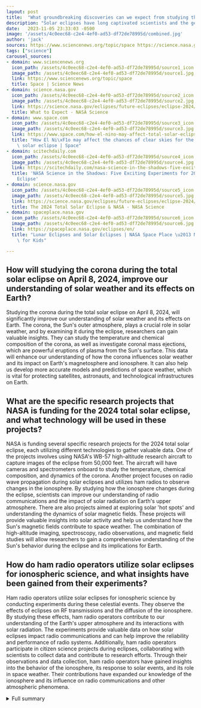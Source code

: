 ```yaml
---
layout: post
title:  "What groundbreaking discoveries can we expect from studying the corona during the total solar eclipse on April 8, 2024?"
description: "Solar eclipses have long captivated scientists and the general public, providing a unique opportunity to study the Sun and its interactions with Earth. The upcoming total solar eclipse on April 8, 2024, holds great promise for advancing our scientific knowledge in several key areas."
date:   2023-11-05 23:33:03 -0500
image: '/assets/4c0eec68-c2e4-4ef0-ad53-df72de78995d/combined.jpg'
author: 'jack'
sources: https://www.sciencenews.org/topic/space https://science.nasa.gov/eclipses/future-eclipses/eclipse-2024/what-to-expect/ https://www.space.com/how-el-nino-may-affect-total-solar-eclipse-2024-weather https://spaceplace.nasa.gov/eclipses/en/ https://scitechdaily.com/nasa-science-in-the-shadows-five-exciting-experiments-for-2024-total-solar-eclipse/ https://science.nasa.gov/eclipses/future-eclipses/eclipse-2024/the-eclipse-nasa/
tags: ["science"]
carousel_sources:
- domain: www.sciencenews.org
  icon_path: /assets/4c0eec68-c2e4-4ef0-ad53-df72de78995d/source1_icon.jpg
  image_path: /assets/4c0eec68-c2e4-4ef0-ad53-df72de78995d/source1.jpg
  link: https://www.sciencenews.org/topic/space
  title: Space | Science News
- domain: science.nasa.gov
  icon_path: /assets/4c0eec68-c2e4-4ef0-ad53-df72de78995d/source2_icon.jpg
  image_path: /assets/4c0eec68-c2e4-4ef0-ad53-df72de78995d/source2.jpg
  link: https://science.nasa.gov/eclipses/future-eclipses/eclipse-2024/what-to-expect/
  title: What to Expect - NASA Science
- domain: www.space.com
  icon_path: /assets/4c0eec68-c2e4-4ef0-ad53-df72de78995d/source3_icon.jpg
  image_path: /assets/4c0eec68-c2e4-4ef0-ad53-df72de78995d/source3.jpg
  link: https://www.space.com/how-el-nino-may-affect-total-solar-eclipse-2024-weather
  title: "How El Ni\xF1o may affect the chances of clear skies for the 2024 total\
    \ solar eclipse | Space"
- domain: scitechdaily.com
  icon_path: /assets/4c0eec68-c2e4-4ef0-ad53-df72de78995d/source4_icon.jpg
  image_path: /assets/4c0eec68-c2e4-4ef0-ad53-df72de78995d/source4.jpg
  link: https://scitechdaily.com/nasa-science-in-the-shadows-five-exciting-experiments-for-2024-total-solar-eclipse/
  title: 'NASA Science in the Shadows: Five Exciting Experiments for 2024 Total Solar
    Eclipse'
- domain: science.nasa.gov
  icon_path: /assets/4c0eec68-c2e4-4ef0-ad53-df72de78995d/source5_icon.jpg
  image_path: /assets/4c0eec68-c2e4-4ef0-ad53-df72de78995d/source5.jpg
  link: https://science.nasa.gov/eclipses/future-eclipses/eclipse-2024/the-eclipse-nasa/
  title: The 2024 Total Solar Eclipse & NASA - NASA Science
- domain: spaceplace.nasa.gov
  icon_path: /assets/4c0eec68-c2e4-4ef0-ad53-df72de78995d/source6_icon.jpg
  image_path: /assets/4c0eec68-c2e4-4ef0-ad53-df72de78995d/source6.jpg
  link: https://spaceplace.nasa.gov/eclipses/en/
  title: "Lunar Eclipses and Solar Eclipses | NASA Space Place \u2013 NASA Science\
    \ for Kids"

---
```


## How will studying the corona during the total solar eclipse on April 8, 2024, improve our understanding of solar weather and its effects on Earth?
Studying the corona during the total solar eclipse on April 8, 2024, will significantly improve our understanding of solar weather and its effects on Earth. The corona, the Sun's outer atmosphere, plays a crucial role in solar weather, and by examining it during the eclipse, researchers can gain valuable insights. They can study the temperature and chemical composition of the corona, as well as investigate coronal mass ejections, which are powerful eruptions of plasma from the Sun's surface. This data will enhance our understanding of how the corona influences solar weather and its impact on Earth's magnetosphere and ionosphere. It can also help us develop more accurate models and predictions of space weather, which is vital for protecting satellites, astronauts, and technological infrastructures on Earth.

## What are the specific research projects that NASA is funding for the 2024 total solar eclipse, and what technology will be used in these projects?
NASA is funding several specific research projects for the 2024 total solar eclipse, each utilizing different technologies to gather valuable data. One of the projects involves using NASA's WB-57 high-altitude research aircraft to capture images of the eclipse from 50,000 feet. The aircraft will have cameras and spectrometers onboard to study the temperature, chemical composition, and dynamics of the corona. Another project focuses on radio wave propagation during solar eclipses and utilizes ham radios to observe changes in the ionosphere. By studying how the ionosphere changes during the eclipse, scientists can improve our understanding of radio communications and the impact of solar radiation on Earth's upper atmosphere. There are also projects aimed at exploring solar 'hot spots' and understanding the dynamics of solar magnetic fields. These projects will provide valuable insights into solar activity and help us understand how the Sun's magnetic fields contribute to space weather. The combination of high-altitude imaging, spectroscopy, radio observations, and magnetic field studies will allow researchers to gain a comprehensive understanding of the Sun's behavior during the eclipse and its implications for Earth.

## How do ham radio operators utilize solar eclipses for ionospheric science, and what insights have been gained from their experiments?
Ham radio operators utilize solar eclipses for ionospheric science by conducting experiments during these celestial events. They observe the effects of eclipses on RF transmissions and the diffusion of the ionosphere. By studying these effects, ham radio operators contribute to our understanding of the Earth's upper atmosphere and its interactions with solar radiation. The experiments provide valuable data on how solar eclipses impact radio communications and can help improve the reliability and performance of radio systems. Additionally, ham radio operators participate in citizen science projects during eclipses, collaborating with scientists to collect data and contribute to research efforts. Through their observations and data collection, ham radio operators have gained insights into the behavior of the ionosphere, its response to solar events, and its role in space weather. Their contributions have expanded our knowledge of the ionosphere and its influence on radio communications and other atmospheric phenomena.



<details>
  <summary>Full summary</summary>
<p>Solar eclipses have long captivated the attention of scientists and the general public alike. These celestial events provide a unique opportunity to study various aspects of the Sun and its interactions with Earth. The upcoming total solar eclipse on April 8, 2024, holds great promise for advancing our scientific knowledge in several key areas.</p>
<p>The sun will be near the peak of its activity cycle during the eclipse on April 8, 2024. This presents a rare opportunity for scientists to study the corona, the Sun's wispy outer atmosphere, in detail. Scientists have discovered that the corona plays a significant role in solar weather and can have a profound impact on Earth. By examining the corona during a total solar eclipse, researchers can gain valuable insights into this mysterious region and better understand its effects on our planet.</p>
<p>NASA is leading the way in harnessing the scientific potential of the 2024 total solar eclipse. The agency is funding five diverse research projects that aim to exploit the unique opportunities presented by this celestial event. These projects employ a mix of cutting-edge technology, including high-altitude cameras, spectrometers, ham radios, and citizen science.</p>
<p>One of the projects will use NASA's WB-57 high-altitude research aircraft to capture images of the eclipse from an altitude of 50,000 feet. This vantage point will provide unprecedented views of the corona and allow scientists to study its temperature and chemical composition. Additionally, cameras and spectrometers onboard the aircraft will investigate coronal mass ejections, powerful eruptions of plasma from the Sun's surface.</p>
<p>Another project focuses on radio wave propagation during solar eclipses. Using ham radios, scientists will observe how the ionosphere, an upper region of our atmosphere, changes during the 2024 total solar eclipse. These observations will help improve our understanding of radio communications and the impact of solar radiation on Earth's upper atmosphere.</p>
<p>Furthermore, the eclipse presents an opportunity to explore solar 'hot spots,' magnetically complex regions that form over sunspots. By observing these active regions as the Moon moves across them, scientists can gain insights into the dynamics of solar magnetic fields and how they contribute to solar activity and space weather.</p>
<p>But it's not just NASA that is capitalizing on the scientific potential of solar eclipses. Ham radio operators have also been utilizing these celestial events for ionospheric science. They conduct experiments during eclipses to study the effects on RF transmissions and the diffusion of the ionosphere. The data collected during these experiments enhances our understanding of the Earth's upper atmosphere.</p>
<p>In addition, solar eclipses offer educational opportunities that reach beyond the scientific community. Organizations like the National Informal Science Education (NISE) Network conduct workshops and provide resources for educators to teach students about the science of eclipses. These workshops equip educators with valuable insights and expertise, enabling them to inspire future generations of scientists and astronomers.</p>
<p>From creating models of the Earth, Moon, and Sun to illustrate eclipses, to live broadcasting of eclipses to engage a global audience, solar eclipses have the power to captivate and educate people of all ages. They serve as a reminder of the vastness and complexity of our universe, and the importance of continuous scientific exploration.</p>
<p>As we eagerly await the total solar eclipse on April 8, 2024, we can anticipate groundbreaking discoveries and new insights into the workings of our Sun. This celestial event will undoubtedly leave a lasting impact on scientific research and inspire future endeavors in space exploration.</p>
</details>
